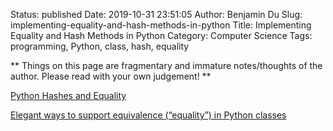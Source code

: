 Status: published
Date: 2019-10-31 23:51:05
Author: Benjamin Du
Slug: implementing-equality-and-hash-methods-in-python
Title: Implementing Equality and Hash Methods in Python
Category: Computer Science
Tags: programming, Python, class, hash, equality

**
Things on this page are fragmentary and immature notes/thoughts of the author.
Please read with your own judgement!
**

[Python Hashes and Equality](https://hynek.me/articles/hashes-and-equality/)


[Elegant ways to support equivalence (“equality”) in Python classes](https://stackoverflow.com/questions/390250/elegant-ways-to-support-equivalence-equality-in-python-classes)
